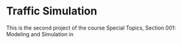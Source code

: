 # Traffic Simulation

This is the second project of the course Special Topics, Section 001: Modeling and Simulation in 